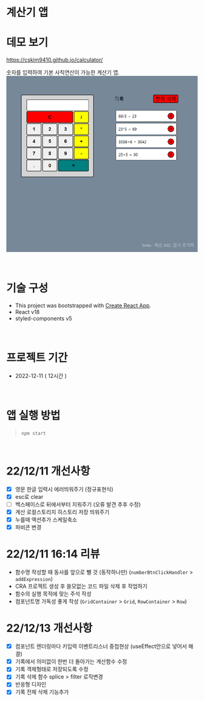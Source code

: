 # 계산기 앱
# 데모 보기

https://cskim9410.github.io/calculator/

숫자를 입력하여 기본 사칙연산이 가능한 계산기 앱.
</br>
![앱스샷](./emul.png)



</br>

# 기술 구성

- This project was bootstrapped with [Create React App](https://github.com/facebook/create-react-app).
- React v18
- styled-components v5
  </br>
  </br>
  </br>

# 프로젝트 기간

- 2022-12-11 ( 12시간 )  
  </br>
  </br>

# 앱 실행 방법

> `npm start`

<br />

# 22/12/11 개선사항

- [x] 영문 한글 입력시 에러띄워주기 (정규표현식)
- [x] esc로 clear
- [ ] 백스페이스로 뒤에서부터 지워주기 (오류 발견 추후 수정)
- [x] 계산 로컬스토리지 히스토리 저장 띄워주기
- [x] 누를때 액션추가 스케일축소
- [x] 파비콘 변경

# 22/12/11 16:14 리뷰

- 함수명 작성할 때 동사를 앞으로 뺄 것 (동작하나만) (`numberBtnClickHandler` > `addExpression`)
- CRA 프로젝트 생성 후 쓸모없는 코드 파일 삭제 후 작업하기
- 함수의 실행 목적에 맞는 주석 작성
- 컴포넌트명 가독성 좋게 작성 (`GridContainer` > `Grid`, `RowContainer` > `Row`)

# 22/12/13 개선사항

- [x] 컴포넌트 렌더링마다 키입력 이벤트리스너 중첩현상 (useEffect안으로 넣어서 해결)
- [x] 기록에서 의미없이 한번 더 돌아가는 계산함수 수정
- [x] 기록 객체형태로 저장되도록 수정
- [x] 기록 삭제 함수 splice > filter 로직변경
- [x] 반응형 디자인
- [x] 기록 전체 삭제 기능추가
